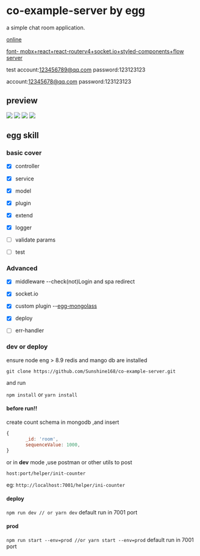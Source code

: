 # co-example-server by egg

a simple chat room application.

[online](http://139.199.152.83:7001/) 

  [font- mobx+react+react-routerv4+socket.io+styled-components+flow](https://github.com/Sunshine168/co-example-font)
 [server](https://github.com/Sunshine168/co-example-server)

test 
account:123456789@qq.com password:123123123

account:12345678@qq.com password:123123123



## preview

![](http://orscxqn8h.bkt.clouddn.com/18-3-11/57831346.jpg)
![](http://orscxqn8h.bkt.clouddn.com/18-3-12/38365908.jpg)
![](http://orscxqn8h.bkt.clouddn.com/18-3-11/90578656.jpg)
![](http://orscxqn8h.bkt.clouddn.com/18-3-11/18045408.jpg)


## egg skill
### basic cover

* [x] controller
* [x] service
* [x] model
* [x] plugin
* [x] extend
* [x] logger 
* [ ] validate params
* [ ] test


###  Advanced

* [x] middleware --check(not)Login and spa redirect
* [x] socket.io
* [x] custom plugin --[egg-mongolass](https://github.com/Sunshine168/egg-mongolass)
* [x] deploy
* [ ] err-handler


### dev or deploy 

ensure node eng > 8.9
redis and mango db  are installed

```git clone https://github.com/Sunshine168/co-example-server.git```

and run

```npm install``` or ```yarn install```

#### **before run!!**
 create count  schema in mongodb ,and insert 
 
 ```js
 {
        _id: 'room',
        sequenceValue: 1000,
 }
 ```   
 
 or in **dev** mode ,use postman or other utils to post
 
 ```host:port/helper/init-counter```
 
 eg: ```http://localhost:7001/helper/ini-counter```

#### deploy

```npm run dev // or yarn dev``` default run in 7001 port

#### prod

``` npm run start --env=prod //or yarn start --env=prod ``` default run in 7001 port




